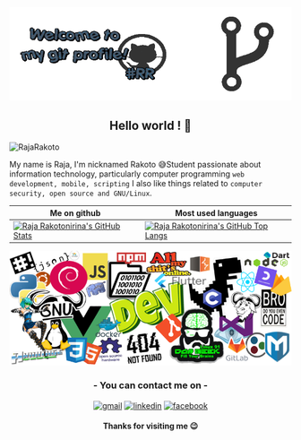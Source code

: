 ![header](welcome-git.gif) [](welcome-git.gif) 

<h2 align="center">Hello world ! 👋</h2>
<p align="left"> <img src="https://komarev.com/ghpvc/?username=RajaRakoto" alt="RajaRakoto" /> </p>

My name is Raja, I'm nicknamed Rakoto 😅️Student passionate about information technology, particularly computer programming `web development, mobile, scripting` I also like things related to `computer security, open source and GNU/Linux`.

Me on github                                                                                                                                    | Most used languages |
----------------------------------------------------------------------------------------------------------------------------------------------- | --------------------------- |
[![Raja Rakotonirina's GitHub Stats](https://github-readme-stats.vercel.app/api?username=RajaRakoto&show_icons=true)](https://github.com/RajaRakoto) | [![Raja Rakotonirina's GitHub Top Langs](https://github-readme-stats.vercel.app/api/top-langs/?username=RajaRakoto&show_icons=true&layout=compact&hide=css,html)](https://github.com/RajaRakoto) 

![blanket](https://github.com/RajaRakoto/RajaRakoto/blob/master/techno.png) [](https://github.com/RajaRakoto/RajaRakoto/blob/master/techno.png)

<h3 align="center">- You can contact me on -</h3>

<p align="center">
<a href="mailto:raja.rakoto7@gmail.com" target="blank"><img align="center" src="https://cdn.jsdelivr.net/npm/simple-icons@3.0.1/icons/gmail.svg" alt="gmail" height="40" width="40" /></a> 
<a href="https://www.linkedin.com/in/raja-rakotonirina-20a0b116b" target="blank"><img align="center" src="https://cdn.jsdelivr.net/npm/simple-icons@3.0.1/icons/linkedin.svg" alt="linkedin" height="40" width="40" /></a>
<a href="https://www.facebook.com/raja.rakotonirina" target="blank"><img align="center" src="https://cdn.jsdelivr.net/npm/simple-icons@3.0.1/icons/facebook.svg" alt="facebook" height="40" width="40" /></a>
</p>

<h4 align="center">Thanks for visiting me 😉️</h4>
 